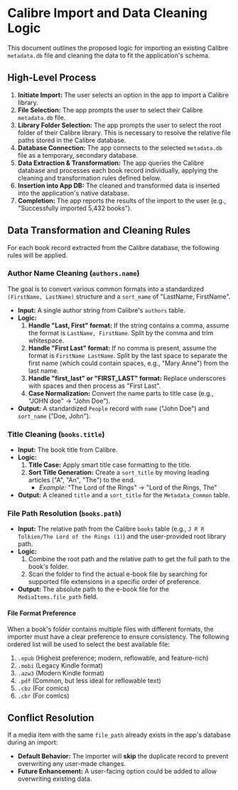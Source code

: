 # Calibre Import and Data Cleaning Logic

This document outlines the proposed logic for importing an existing Calibre `metadata.db` file and cleaning the data to fit the application's schema.

## High-Level Process

1.  **Initiate Import:** The user selects an option in the app to import a Calibre library.
2.  **File Selection:** The app prompts the user to select their Calibre `metadata.db` file.
3.  **Library Folder Selection:** The app prompts the user to select the root folder of their Calibre library. This is necessary to resolve the relative file paths stored in the Calibre database.
4.  **Database Connection:** The app connects to the selected `metadata.db` file as a temporary, secondary database.
5.  **Data Extraction & Transformation:** The app queries the Calibre database and processes each book record individually, applying the cleaning and transformation rules defined below.
6.  **Insertion into App DB:** The cleaned and transformed data is inserted into the application's native database.
7.  **Completion:** The app reports the results of the import to the user (e.g., "Successfully imported 5,432 books").

## Data Transformation and Cleaning Rules

For each book record extracted from the Calibre database, the following rules will be applied.

### Author Name Cleaning (`authors.name`)

The goal is to convert various common formats into a standardized `(FirstName, LastName)` structure and a `sort_name` of "LastName, FirstName".

*   **Input:** A single author string from Calibre's `authors` table.
*   **Logic:**
    1.  **Handle "Last, First" format:** If the string contains a comma, assume the format is `LastName, FirstName`. Split by the comma and trim whitespace.
    2.  **Handle "First Last" format:** If no comma is present, assume the format is `FirstName LastName`. Split by the last space to separate the first name (which could contain spaces, e.g., "Mary Anne") from the last name.
    3.  **Handle "first_last" or "FIRST_LAST" format:** Replace underscores with spaces and then process as "First Last".
    4.  **Case Normalization:** Convert the name parts to title case (e.g., "JOHN doe" -> "John Doe").
*   **Output:** A standardized `People` record with `name` ("John Doe") and `sort_name` ("Doe, John").

### Title Cleaning (`books.title`)

*   **Input:** The book title from Calibre.
*   **Logic:**
    1.  **Title Case:** Apply smart title case formatting to the title.
    2.  **Sort Title Generation:** Create a `sort_title` by moving leading articles ("A", "An", "The") to the end.
        *   *Example:* "The Lord of the Rings" -> "Lord of the Rings, The"
*   **Output:** A cleaned `title` and a `sort_title` for the `Metadata_Common` table.

### File Path Resolution (`books.path`)

*   **Input:** The relative path from the Calibre `books` table (e.g., `J R R Tolkien/The Lord of the Rings (1)`) and the user-provided root library path.
*   **Logic:**
    1.  Combine the root path and the relative path to get the full path to the book's folder.
    2.  Scan the folder to find the actual e-book file by searching for supported file extensions in a specific order of preference.
*   **Output:** The absolute path to the e-book file for the `MediaItems.file_path` field.

#### File Format Preference
When a book's folder contains multiple files with different formats, the importer must have a clear preference to ensure consistency. The following ordered list will be used to select the best available file:
1.  `.epub` (Highest preference; modern, reflowable, and feature-rich)
2.  `.mobi` (Legacy Kindle format)
3.  `.azw3` (Modern Kindle format)
4.  `.pdf` (Common, but less ideal for reflowable text)
5.  `.cbz` (For comics)
6.  `.cbr` (For comics)

## Conflict Resolution

If a media item with the same `file_path` already exists in the app's database during an import:

*   **Default Behavior:** The importer will **skip** the duplicate record to prevent overwriting any user-made changes.
*   **Future Enhancement:** A user-facing option could be added to allow overwriting existing data.
